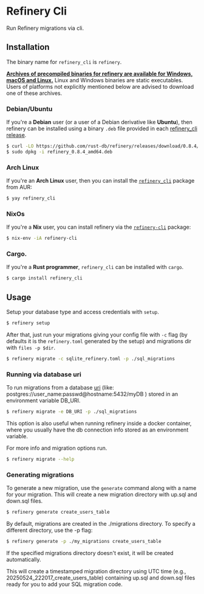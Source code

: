 # Refinery Cli

Run Refinery migrations via cli.

## Installation

The binary name for `refinery_cli` is `refinery`.

**[Archives of precompiled binaries for refinery are available for Windows,
macOS and Linux.](https://github.com/rust-db/refinery/releases/)** Linux and
Windows binaries are static executables. Users of platforms not explicitly
mentioned below are advised to download one of these archives.

### Debian/Ubuntu

If you're a **Debian** user (or a user of a Debian derivative like **Ubuntu**),
then refinery can be installed using a binary `.deb` file provided in each
[refinery_cli release](https://github.com/rust-db/refinery/releases/).

```sh
$ curl -LO https://github.com/rust-db/refinery/releases/download/0.8.4/refinery_0.8.4_amd64.deb
$ sudo dpkg -i refinery_0.8.4_amd64.deb
```

### Arch Linux

If you're an **Arch Linux** user, then you can install
the [`refinery_cli`](https://aur.archlinux.org/packages/refinery_cli) package from AUR:

```sh
$ yay refinery_cli
```

### NixOs

If you're a **Nix** user, you can install refinery via
the [`refinery-cli`](https://github.com/NixOS/nixpkgs/blob/master/pkgs/development/tools/refinery-cli/default.nix) package:

```sh
$ nix-env -iA refinery-cli
```

### Cargo.

If you're a **Rust programmer**, `refinery_cli` can be installed with `cargo`.


```sh
$ cargo install refinery_cli
```

## Usage

Setup your database type and access credentials with `setup`.

```sh
$ refinery setup
```

After that, just run your migrations giving your config file with `-c` flag (by defaults it is the `refinery.toml` generated by the setup) and migrations dir with `files -p $dir`.

```sh
$ refinery migrate -c sqlite_refinery.toml -p ./sql_migrations
```

### Running via database uri

To run migrations from a database [uri](http://www.postgresql.org/docs/current/static/libpq-connect.html#LIBPQ-CONNSTRING) (like: postgres://user_name:passwd@hostname:5432/myDB ) stored in an environment variable DB_URI.

```sh
$ refinery migrate -e DB_URI -p ./sql_migrations
```

This option is also useful when running refinery inside a docker container, where you usually have the db connection info stored as an environment variable.

For more info and migration options run.

```sh
$ refinery migrate --help
```

### Generating migrations

To generate a new migration, use the `generate` command along with a name for your migration. This will create a new migration directory with up.sql and down.sql files.

```sh
$ refinery generate create_users_table
```

By default, migrations are created in the ./migrations directory. To specify a different directory, use the -p flag:

```sh
$ refinery generate -p ./my_migrations create_users_table
```

If the specified migrations directory doesn't exist, it will be created automatically.

This will create a timestamped migration directory using UTC time (e.g., 20250524_222017_create_users_table) containing up.sql and down.sql files ready for you to add your SQL migration code.
